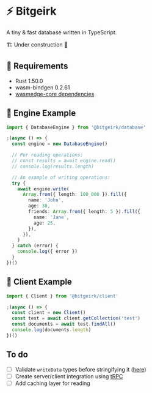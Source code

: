 # ⚡ Bitgeirk

A tiny & fast database written in TypeScript.

🏗️ Under construction 🚧

## 📜 Requirements

- Rust 1.50.0
- wasm-bindgen 0.2.61
- [wasmedge-core dependencies](https://github.com/second-state/wasmedge-core#for-ubuntu-2004)

## 🦔 Engine Example

```ts
import { DatabaseEngine } from '@bitgeirk/database'

;(async () => {
  const engine = new DatabaseEngine()

  // For reading operations:
  // const results = await engine.read()
  // console.log(results.length)

  // An example of writing operations:
  try {
    await engine.write(
      Array.from({ length: 100_000 }).fill({
        name: 'John',
        age: 30,
        friends: Array.from({ length: 5 }).fill({
          name: 'Jane',
          age: 25,
        }),
      }),
    )
  } catch (error) {
    console.log({ error })
  }
})()
```

## 🦑 Client Example

```ts
import { Client } from '@bitgeirk/client'

;(async () => {
  const client = new Client()
  const test = await client.getCollection('test')
  const documents = await test.findAll()
  console.log(documents.length)
})()
```

## To do

- [ ] Validate `writeData` types before stringifying it ([here](./lib/engine/database/database-engine.ts#L71))
- [ ] Create server/client integration using [tRPC](https://trpc.io/)
- [ ] Add caching layer for reading
